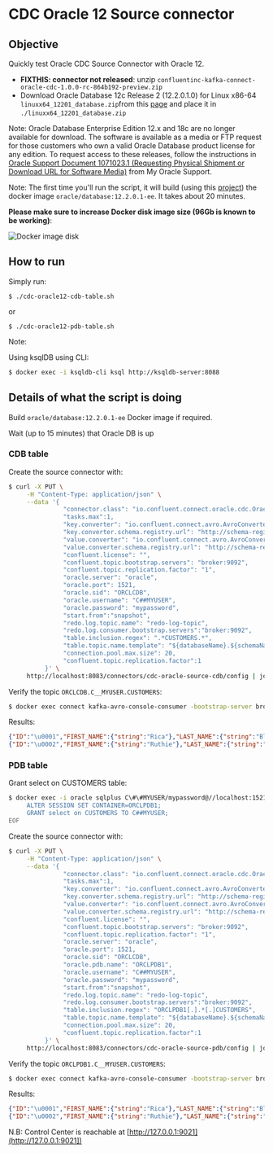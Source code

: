 # CDC Oracle 12 Source connector

## Objective

Quickly test Oracle CDC Source Connector with Oracle 12.

* **FIXTHIS: connector not released**: unzip `confluentinc-kafka-connect-oracle-cdc-1.0.0-rc-864b192-preview.zip`
* Download Oracle Database 12c Release 2 (12.2.0.1.0) for Linux x86-64 `linuxx64_12201_database.zip`from this [page](https://www.oracle.com/database/technologies/oracle-database-software-downloads.html) and place it in `./linuxx64_12201_database.zip`

Note: Oracle Database Enterprise Edition 12.x and 18c are no longer available for download. The software is available as a media or FTP request for those customers who own a valid Oracle Database product license for any edition. To request access to these releases, follow the instructions in [Oracle Support Document 1071023.1 (Requesting Physical Shipment or Download URL for Software Media)](https://support.oracle.com/epmos/faces/ui/km/DocumentDisplay.jspx?id=1071023.1) from My Oracle Support. 


Note: The first time you'll run the script, it will build (using this [project](https://github.com/oracle/docker-images/blob/master/OracleDatabase/SingleInstance/README.md)) the docker image `oracle/database:12.2.0.1-ee`. It takes about 20 minutes.

**Please make sure to increase Docker disk image size (96Gb is known to be working)**:

![Docker image disk](Screenshot1.png)

## How to run

Simply run:

```
$ ./cdc-oracle12-cdb-table.sh
```

or

```
$ ./cdc-oracle12-pdb-table.sh
```

Note:

Using ksqlDB using CLI:

```bash
$ docker exec -i ksqldb-cli ksql http://ksqldb-server:8088
```

## Details of what the script is doing

Build `oracle/database:12.2.0.1-ee` Docker image if required.

Wait (up to 15 minutes) that Oracle DB is up

### CDB table

Create the source connector with:

```bash
$ curl -X PUT \
     -H "Content-Type: application/json" \
     --data '{
               "connector.class": "io.confluent.connect.oracle.cdc.OracleCdcSourceConnector",
               "tasks.max":1,
               "key.converter": "io.confluent.connect.avro.AvroConverter",
               "key.converter.schema.registry.url": "http://schema-registry:8081",
               "value.converter": "io.confluent.connect.avro.AvroConverter",
               "value.converter.schema.registry.url": "http://schema-registry:8081",
               "confluent.license": "",
               "confluent.topic.bootstrap.servers": "broker:9092",
               "confluent.topic.replication.factor": "1",
               "oracle.server": "oracle",
               "oracle.port": 1521,
               "oracle.sid": "ORCLCDB",
               "oracle.username": "C##MYUSER",
               "oracle.password": "mypassword",
               "start.from":"snapshot",
               "redo.log.topic.name": "redo-log-topic",
               "redo.log.consumer.bootstrap.servers":"broker:9092",
               "table.inclusion.regex": ".*CUSTOMERS.*",
               "table.topic.name.template": "${databaseName}.${schemaName}.${tableName}",
               "connection.pool.max.size": 20,
               "confluent.topic.replication.factor":1
          }' \
     http://localhost:8083/connectors/cdc-oracle-source-cdb/config | jq .
```

Verify the topic `ORCLCDB.C__MYUSER.CUSTOMERS`:

```bash
$ docker exec connect kafka-avro-console-consumer -bootstrap-server broker:9092 --property schema.registry.url=http://schema-registry:8081 --topic ORCLCDB.C__MYUSER.CUSTOMERS --from-beginning --max-messages 2
```

Results:

```json
{"ID":"\u0001","FIRST_NAME":{"string":"Rica"},"LAST_NAME":{"string":"Blaisdell"},"EMAIL":{"string":"rblaisdell0@rambler.ru"},"GENDER":{"string":"Female"},"CLUB_STATUS":{"string":"bronze"},"COMMENTS":{"string":"Universal optimal hierarchy"},"CREATE_TS":{"long":1604047105216},"UPDATE_TS":{"long":1604047105000},"op_type":"R","table":"ORCLCDB.C##MYUSER.CUSTOMERS","scn":"1449498"}
{"ID":"\u0002","FIRST_NAME":{"string":"Ruthie"},"LAST_NAME":{"string":"Brockherst"},"EMAIL":{"string":"rbrockherst1@ow.ly"},"GENDER":{"string":"Female"},"CLUB_STATUS":{"string":"platinum"},"COMMENTS":{"string":"Reverse-engineered tangible interface"},"CREATE_TS":{"long":1604047105230},"UPDATE_TS":{"long":1604047105000},"op_type":"R","table":"ORCLCDB.C##MYUSER.CUSTOMERS","scn":"1449498"}
```

### PDB table

Grant select on CUSTOMERS table:

```bash
$ docker exec -i oracle sqlplus C\#\#MYUSER/mypassword@//localhost:1521/ORCLPDB1 << EOF
     ALTER SESSION SET CONTAINER=ORCLPDB1;
     GRANT select on CUSTOMERS TO C##MYUSER;
EOF
```

Create the source connector with:

```bash
$ curl -X PUT \
     -H "Content-Type: application/json" \
     --data '{
               "connector.class": "io.confluent.connect.oracle.cdc.OracleCdcSourceConnector",
               "tasks.max":1,
               "key.converter": "io.confluent.connect.avro.AvroConverter",
               "key.converter.schema.registry.url": "http://schema-registry:8081",
               "value.converter": "io.confluent.connect.avro.AvroConverter",
               "value.converter.schema.registry.url": "http://schema-registry:8081",
               "confluent.license": "",
               "confluent.topic.bootstrap.servers": "broker:9092",
               "confluent.topic.replication.factor": "1",
               "oracle.server": "oracle",
               "oracle.port": 1521,
               "oracle.sid": "ORCLCDB",
               "oracle.pdb.name": "ORCLPDB1",
               "oracle.username": "C##MYUSER",
               "oracle.password": "mypassword",
               "start.from":"snapshot",
               "redo.log.topic.name": "redo-log-topic",
               "redo.log.consumer.bootstrap.servers":"broker:9092",
               "table.inclusion.regex": "ORCLPDB1[.].*[.]CUSTOMERS",
               "table.topic.name.template": "${databaseName}.${schemaName}.${tableName}",
               "connection.pool.max.size": 20,
               "confluent.topic.replication.factor":1
          }' \
     http://localhost:8083/connectors/cdc-oracle-source-pdb/config | jq .
```

Verify the topic `ORCLPDB1.C__MYUSER.CUSTOMERS`:

```bash
$ docker exec connect kafka-avro-console-consumer -bootstrap-server broker:9092 --property schema.registry.url=http://schema-registry:8081 --topic ORCLPDB1.C__MYUSER.CUSTOMERS --from-beginning --max-messages 2
```

Results:

```json
{"ID":"\u0001","FIRST_NAME":{"string":"Rica"},"LAST_NAME":{"string":"Blaisdell"},"EMAIL":{"string":"rblaisdell0@rambler.ru"},"GENDER":{"string":"Female"},"CLUB_STATUS":{"string":"bronze"},"COMMENTS":{"string":"Universal optimal hierarchy"},"CREATE_TS":{"long":1604047707934},"UPDATE_TS":{"long":1604047707000},"op_type":"R","table":"ORCLPDB1.C##MYUSER.CUSTOMERS","scn":"1449255"}
{"ID":"\u0002","FIRST_NAME":{"string":"Ruthie"},"LAST_NAME":{"string":"Brockherst"},"EMAIL":{"string":"rbrockherst1@ow.ly"},"GENDER":{"string":"Female"},"CLUB_STATUS":{"string":"platinum"},"COMMENTS":{"string":"Reverse-engineered tangible interface"},"CREATE_TS":{"long":1604047707939},"UPDATE_TS":{"long":1604047707000},"op_type":"R","table":"ORCLPDB1.C##MYUSER.CUSTOMERS","scn":"1449255"}
```

N.B: Control Center is reachable at [http://127.0.0.1:9021](http://127.0.0.1:9021])
